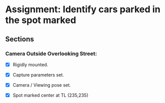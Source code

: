 # Assignment: Identify cars parked in the spot marked 

## Sections

### Camera Outside Overlooking Street:
 - [x] Rigidly mounted. 
 - [x] Capture parameters set. 
 - [x] Camera / Viewing pose set.
 - [x] Spot marked center at TL (235,235)


<!--stackedit_data:
eyJoaXN0b3J5IjpbMTQxMTQwMTU4MCwtMTE4MDQ1Mzk0Nl19
-->